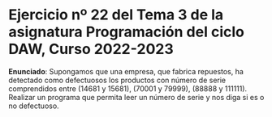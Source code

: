 # Ejercicio nº 22 del Tema 3 de la asignatura Programación del ciclo DAW, Curso 2022-2023
**Enunciado**: Supongamos que una empresa, que fabrica repuestos, ha detectado como defectuosos los productos con número de serie comprendidos entre (14681 y 15681), (70001 y 79999), (88888 y 111111).
Realizar un programa que permita leer un número de serie y nos diga si es o no defectuoso.